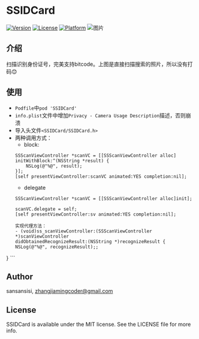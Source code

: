 # SSIDCard

[![Version](https://img.shields.io/cocoapods/v/SSIDCard.svg?style=flat)](https://cocoapods.org/pods/SSIDCard)
[![License](https://img.shields.io/cocoapods/l/SSIDCard.svg?style=flat)](https://cocoapods.org/pods/SSIDCard)
[![Platform](https://img.shields.io/cocoapods/p/SSIDCard.svg?style=flat)](https://cocoapods.org/pods/SSIDCard)
![图片](http://oarzzvu0u.bkt.clouddn.com/idcard.gif)

## 介绍
扫描识别身份证号，完美支持bitcode。上图是直接扫描搜索的照片，所以没有打码😊

## 使用
- `Podfile`中`pod 'SSIDCard'`
- `info.plist`文件中增加`Privacy - Camera Usage Description`描述，否则崩溃
- 导入头文件`<SSIDCard/SSIDCard.h>`
- 两种调用方式：
	- block:
	```
	SSScanViewController *scanVC = [[SSScanViewController alloc] 
	initWithBlock:^(NSString *result) {
		NSLog(@"%@", result);
	}];
	[self presentViewController:scanVC animated:YES completion:nil];
	```
	- delegate
	```
	SSScanViewController *scanVC = [[SSScanViewController alloc]init];
	
	scanVC.delegate = self;
	[self presentViewController:sv animated:YES completion:nil];
	
	实现代理方法：
	- (void)ss_scanViewController:(SSScanViewController *)scanViewController
   didObtainedRecognizeResult:(NSString *)recognizeResult {
	NSLog(@"%@", recognizeResult);;
}
	```

## Author

sansansisi, zhangjiamingcoder@gmail.com

## License

SSIDCard is available under the MIT license. See the LICENSE file for more info.
